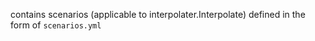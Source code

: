 contains scenarios (applicable to interpolater.Interpolate) defined in
the form of `scenarios.yml`

